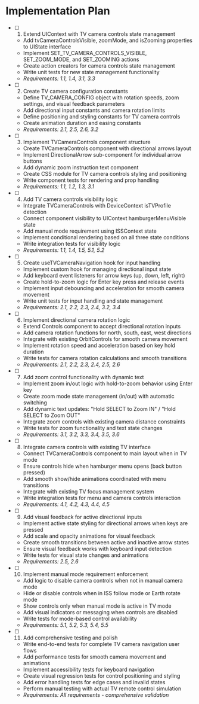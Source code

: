 # Implementation Plan

- [ ] 1. Extend UIContext with TV camera controls state management
  - Add tvCameraControlsVisible, zoomMode, and isZooming properties to UIState interface
  - Implement SET_TV_CAMERA_CONTROLS_VISIBLE, SET_ZOOM_MODE, and SET_ZOOMING actions
  - Create action creators for camera controls state management
  - Write unit tests for new state management functionality
  - _Requirements: 1.1, 1.4, 3.1, 3.3_

- [ ] 2. Create TV camera configuration constants
  - Define TV_CAMERA_CONFIG object with rotation speeds, zoom settings, and visual feedback parameters
  - Add directional input constants and camera rotation limits
  - Define positioning and styling constants for TV camera controls
  - Create animation duration and easing constants
  - _Requirements: 2.1, 2.5, 2.6, 3.2_

- [ ] 3. Implement TVCameraControls component structure
  - Create TVCameraControls component with directional arrows layout
  - Implement DirectionalArrow sub-component for individual arrow buttons
  - Add dynamic zoom instruction text component
  - Create CSS module for TV camera controls styling and positioning
  - Write component tests for rendering and prop handling
  - _Requirements: 1.1, 1.2, 1.3, 3.1_

- [ ] 4. Add TV camera controls visibility logic
  - Integrate TVCameraControls with DeviceContext isTVProfile detection
  - Connect component visibility to UIContext hamburgerMenuVisible state
  - Add manual mode requirement using ISSContext state
  - Implement conditional rendering based on all three state conditions
  - Write integration tests for visibility logic
  - _Requirements: 1.1, 1.4, 1.5, 5.1, 5.2_

- [ ] 5. Create useTVCameraNavigation hook for input handling
  - Implement custom hook for managing directional input state
  - Add keyboard event listeners for arrow keys (up, down, left, right)
  - Create hold-to-zoom logic for Enter key press and release events
  - Implement input debouncing and acceleration for smooth camera movement
  - Write unit tests for input handling and state management
  - _Requirements: 2.1, 2.2, 2.3, 2.4, 3.2, 3.4_

- [ ] 6. Implement directional camera rotation logic
  - Extend Controls component to accept directional rotation inputs
  - Add camera rotation functions for north, south, east, west directions
  - Integrate with existing OrbitControls for smooth camera movement
  - Implement rotation speed and acceleration based on key hold duration
  - Write tests for camera rotation calculations and smooth transitions
  - _Requirements: 2.1, 2.2, 2.3, 2.4, 2.5, 2.6_

- [ ] 7. Add zoom control functionality with dynamic text
  - Implement zoom in/out logic with hold-to-zoom behavior using Enter key
  - Create zoom mode state management (in/out) with automatic switching
  - Add dynamic text updates: "Hold SELECT to Zoom IN" / "Hold SELECT to Zoom OUT"
  - Integrate zoom controls with existing camera distance constraints
  - Write tests for zoom functionality and text state changes
  - _Requirements: 3.1, 3.2, 3.3, 3.4, 3.5, 3.6_

- [ ] 8. Integrate camera controls with existing TV interface
  - Connect TVCameraControls component to main layout when in TV mode
  - Ensure controls hide when hamburger menu opens (back button pressed)
  - Add smooth show/hide animations coordinated with menu transitions
  - Integrate with existing TV focus management system
  - Write integration tests for menu and camera controls interaction
  - _Requirements: 4.1, 4.2, 4.3, 4.4, 4.5_

- [ ] 9. Add visual feedback for active directional inputs
  - Implement active state styling for directional arrows when keys are pressed
  - Add scale and opacity animations for visual feedback
  - Create smooth transitions between active and inactive arrow states
  - Ensure visual feedback works with keyboard input detection
  - Write tests for visual state changes and animations
  - _Requirements: 2.5, 2.6_

- [ ] 10. Implement manual mode requirement enforcement
  - Add logic to disable camera controls when not in manual camera mode
  - Hide or disable controls when in ISS follow mode or Earth rotate mode
  - Show controls only when manual mode is active in TV mode
  - Add visual indicators or messaging when controls are disabled
  - Write tests for mode-based control availability
  - _Requirements: 5.1, 5.2, 5.3, 5.4, 5.5_

- [ ] 11. Add comprehensive testing and polish
  - Write end-to-end tests for complete TV camera navigation user flows
  - Add performance tests for smooth camera movement and animations
  - Implement accessibility tests for keyboard navigation
  - Create visual regression tests for control positioning and styling
  - Add error handling tests for edge cases and invalid states
  - Perform manual testing with actual TV remote control simulation
  - _Requirements: All requirements - comprehensive validation_